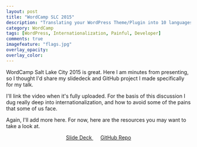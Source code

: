 ```yaml
---
layout: post
title: "WordCamp SLC 2015"
description: "Translating your WordPress Theme/Plugin into 10 languages in less than a week."
category: WordCamp
tags: [WordPress, Internationalization, Painful, Developer]
comments: true
imagefeature: "flags.jpg"
overlay_opacity: 
overlay_color: 
---
```


WordCamp Salt Lake City 2015 is great. Here I am minutes from presenting, so I thought I'd share my slidedeck and GitHub project I made specifically for my talk.

I'll link the video when it's fully uploaded. For the basis of this discussion I dug really deep into internationalization, and how to avoid some of the pains that some of us face.

Again, I'll add more here. For now, here are the resources you may want to take a look at.
<center>
<a href="/assets/files/WordCamp-SLC-2015-Dovy_Paukstys.pdf" data-toggle="tooltip" title="" class="btn btn-success btn-large" data-original-title="Download my Slide Deck">
	Slide Deck
</a>
&nbsp;&nbsp;&nbsp;&nbsp;
<a href="https://github.com/reduxframework/grunt-transifex-wordpress/" target="_blank" data-toggle="tooltip" title="" class="btn btn-info btn-large" data-original-title="Everything you need to get started">
	GitHub Repo
</a>
</center>